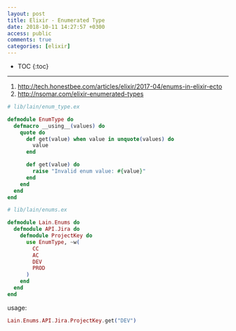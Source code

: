 ```yaml
---
layout: post
title: Elixir - Enumerated Type
date: 2018-10-11 14:27:57 +0300
access: public
comments: true
categories: [elixir]
---
```


<!-- more -->

* TOC
{:toc}
<hr>

1. <http://tech.honestbee.com/articles/elixir/2017-04/enums-in-elixir-ecto>
2. <http://nsomar.com/elixir-enumerated-types>

```elixir
# lib/lain/enum_type.ex

defmodule EnumType do
  defmacro __using__(values) do
    quote do
      def get(value) when value in unquote(values) do
        value
      end

      def get(value) do
        raise "Invalid enum value: #{value}"
      end
    end
  end
end
```

```elixir
# lib/lain/enums.ex

defmodule Lain.Enums do
  defmodule API.Jira do
    defmodule ProjectKey do
      use EnumType, ~w(
        CC
        AC
        DEV
        PROD
      )
    end
  end
end
```

usage:

```elixir
Lain.Enums.API.Jira.ProjectKey.get("DEV")
```
